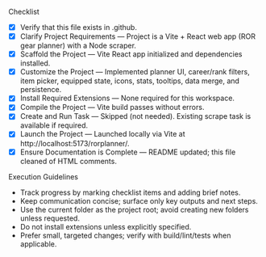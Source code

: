 Checklist

- [x] Verify that this file exists in .github.
- [x] Clarify Project Requirements — Project is a Vite + React web app (ROR gear planner) with a Node scraper.
- [x] Scaffold the Project — Vite React app initialized and dependencies installed.
- [x] Customize the Project — Implemented planner UI, career/rank filters, item picker, equipped state, icons, stats, tooltips, data merge, and persistence.
- [x] Install Required Extensions — None required for this workspace.
- [x] Compile the Project — Vite build passes without errors.
- [x] Create and Run Task — Skipped (not needed). Existing scrape task is available if required.
- [x] Launch the Project — Launched locally via Vite at http://localhost:5173/rorplanner/.
- [x] Ensure Documentation is Complete — README updated; this file cleaned of HTML comments.

Execution Guidelines

- Track progress by marking checklist items and adding brief notes.
- Keep communication concise; surface only key outputs and next steps.
- Use the current folder as the project root; avoid creating new folders unless requested.
- Do not install extensions unless explicitly specified.
- Prefer small, targeted changes; verify with build/lint/tests when applicable.
